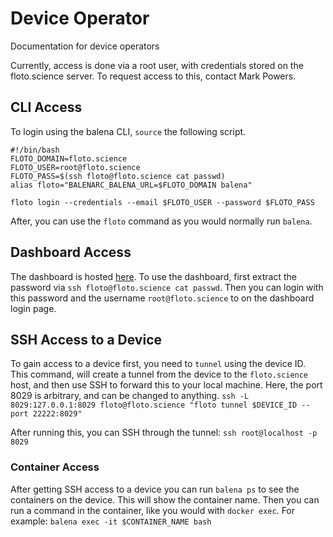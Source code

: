 # Device Operator

Documentation for device operators

Currently, access is done via a root user, with credentials stored on the
floto.science server. To request access to this, contact Mark Powers.

## CLI Access

To login using the balena CLI, `source` the following script.

```
#!/bin/bash
FLOTO_DOMAIN=floto.science
FLOTO_USER=root@floto.science
FLOTO_PASS=$(ssh floto@floto.science cat passwd)
alias floto="BALENARC_BALENA_URL=$FLOTO_DOMAIN balena"

floto login --credentials --email $FLOTO_USER --password $FLOTO_PASS
```

After, you can use the `floto` command as you would normally run `balena`.

## Dashboard Access

The dashboard is hosted [here](https://admin.floto.science:8080/).
To use the dashboard, first extract the password via 
`ssh floto@floto.science cat passwd`.
Then you can login with this password and the username `root@floto.science` to
on the dashboard login page.

## SSH Access to a Device

To gain access to a device first, you need to `tunnel` using the device ID.
This command, will create a tunnel from the
device to the `floto.science` host, and then use SSH to forward this to your
local machine. Here, the port 8029 is arbitrary, and can be changed to anything.
`ssh -L 8029:127.0.0.1:8029 floto@floto.science "floto tunnel $DEVICE_ID --port 22222:8029"`

After running this, you can SSH through the tunnel:
`ssh root@localhost -p 8029`

### Container Access

After getting SSH access to a device you can run `balena ps` to see the
containers on the device. This will show the container name. Then you can run a
command in the container, like you would with `docker exec`. For example:
`balena exec -it $CONTAINER_NAME bash`


